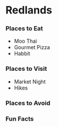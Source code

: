 # Redlands

### Places to Eat
- Moo Thai
- Gourmet Pizza
- Habbit

### Places to Visit
- Market Night
- Hikes

### Places to Avoid

### Fun Facts
